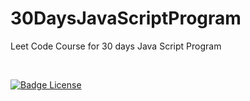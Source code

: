 # 30DaysJavaScriptProgram

Leet Code Course for 30 days Java Script Program

<br>

[![Badge License]][License]   

<br>
<br>

<!---------------------------------------------------------------------------->

[Button Shield]: https://img.shields.io/badge/Shield_Buttons-37a779?style=for-the-badge

[License]: https://leetcode.com/studyplan/30-days-of-javascript/
[Shield]: Types/Shield.md
[KBD]: Types/KBD.md


<!---------------------------------[ Badges ]---------------------------------->

[Badge License]: https://img.shields.io/badge/-BY_SA_4.0-ae6c18.svg?style=for-the-badge&labelColor=EF9421&logoColor=white&logo=CreativeCommons
